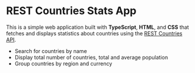 # REST Countries Stats App

This is a simple web application built with **TypeScript**, **HTML**, and **CSS** that fetches and displays statistics about countries using the [REST Countries API](https://restcountries.com/).


- Search for countries by name
- Display total number of countries, total and average population
- Group countries by region and currency



